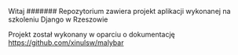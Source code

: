 Witaj
#######
Repozytorium zawiera projekt aplikacji wykonanej na szkoleniu
Django w Rzeszowie

Projekt został wykonany w oparciu o dokumentację https://github.com/xinulsw/malybar